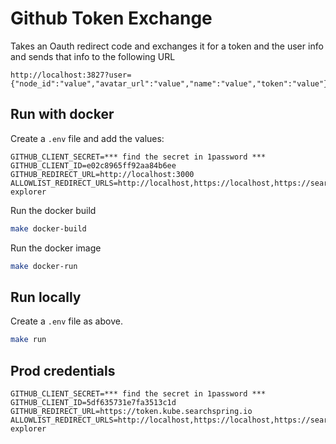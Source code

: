 # Github Token Exchange

Takes an Oauth redirect code and exchanges it for a token and the user info and sends that info to the following URL

```
http://localhost:3827?user={"node_id":"value","avatar_url":"value","name":"value","token":"value"}
```

## Run with docker

Create a `.env` file and add the values: 
```
GITHUB_CLIENT_SECRET=*** find the secret in 1password ***
GITHUB_CLIENT_ID=e02c8965ff92aa84b6ee
GITHUB_REDIRECT_URL=http://localhost:3000
ALLOWLIST_REDIRECT_URLS=http://localhost,https://localhost,https://searchspring.github.io/snapp-explorer
```

Run the docker build

```bash
make docker-build
```

Run the docker image

```bash
make docker-run
```

## Run locally


Create a `.env` file as above.

```bash
make run
```


## Prod credentials

```
GITHUB_CLIENT_SECRET=*** find the secret in 1password ***
GITHUB_CLIENT_ID=5df635731e7fa3513c1d
GITHUB_REDIRECT_URL=https://token.kube.searchspring.io
ALLOWLIST_REDIRECT_URLS=http://localhost,https://localhost,https://searchspring.github.io/snapp-explorer
```

